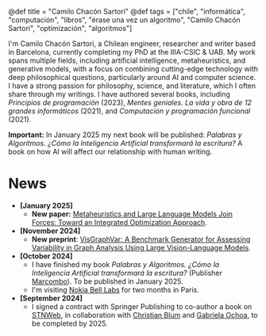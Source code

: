 @def title = "Camilo Chacón Sartori"
@def tags = ["chile", "informática", "computación", "libros", "érase una vez un algoritmo", "Camilo Chacón Sartori", "optimización", "algoritmos"]

I'm Camilo Chacón Sartori, a Chilean engineer, researcher and writer based in Barcelona, currently completing my PhD at the IIIA-CSIC & UAB. My work spans multiple fields, including artificial intelligence, metaheuristics, and generative models, with a focus on combining cutting-edge technology with deep philosophical questions, particularly around AI and computer science. I have a strong passion for philosophy, science, and literature, which I often share through my writings. I have authored several books, including *Principios de programación* (2023), *Mentes geniales. La vida y obra de 12 grandes informáticos* (2021), and *Computación y programación funcional* (2021).

**Important:** In January 2025 my next book will be published: *Palabras y Algoritmos. ¿Cómo la Inteligencia Artificial transformará la escritura?* A book on how AI will affect our relationship with human writing.

# News

- **[January 2025]**
  - **New paper:** [Metaheuristics and Large Language Models Join Forces: Toward an Integrated Optimization Approach](https://ieeexplore.ieee.org/document/10818476).
- **[November 2024]**
  - **New preprint**: [VisGraphVar: A Benchmark Generator for Assessing Variability in Graph Analysis Using Large Vision-Language Models](https://camilochs.github.io/visgraphvar-website/).
- **[October 2024]**
  - I have finished my book *Palabras y Algoritmos. ¿Cómo la Inteligencia Artificial transformará la escritura?* (Publisher [Marcombo](https://www.marcombo.com)). To be published in January 2025.
  - I'm visiting [Nokia Bell Labs](https://www.bell-labs.com) for two months in Paris.
- **[September 2024]**
  - I signed a contract with Springer Publishing to co-author a book on [STNWeb](https://www.sciencedirect.com/science/article/pii/S2665963823000957), in collaboration with [Christian Blum](https://www.iiia.csic.es/~christian.blum/) and [Gabriela Ochoa](https://www.stir.ac.uk/people/257336#panel_1_1), to be completed by 2025.
